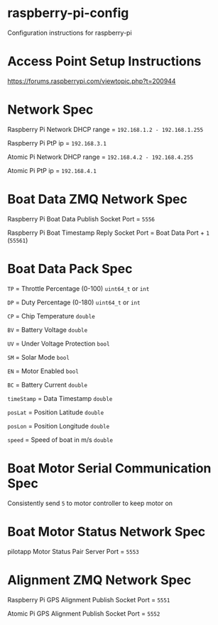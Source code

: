 # raspberry-pi-config
Configuration instructions for raspberry-pi

# Access Point Setup Instructions
https://forums.raspberrypi.com/viewtopic.php?t=200944

# Network Spec

Raspberry Pi Network DHCP range = `192.168.1.2 - 192.168.1.255`

Raspberry Pi PtP ip = `192.168.3.1`


Atomic Pi Network DHCP range = `192.168.4.2 - 192.168.4.255`

Atomic Pi PtP ip = `192.168.4.1`

# Boat Data ZMQ Network Spec

Raspberry Pi Boat Data Publish Socket Port = `5556`

Raspberry Pi Boat Timestamp Reply Socket Port = Boat Data Port + `1` (`55561`)

# Boat Data Pack Spec

`TP` = Throttle Percentage (0-100) `uint64_t` or `int` 

`DP` = Duty Percentage (0-180) `uint64_t` or `int`

`CP` = Chip Temperature `double`

`BV` = Battery Voltage `double`

`UV` = Under Voltage Protection `bool`

`SM` = Solar Mode `bool`

`EN` = Motor Enabled `bool`

`BC` = Battery Current `double`

`timeStamp` = Data Timestamp `double`

`posLat` = Position Latitude `double`

`posLon` = Position Longitude `double`

`speed` = Speed of boat in m/s `double`

# Boat Motor Serial Communication Spec

Consistently send `5` to motor controller to keep motor on

# Boat Motor Status Network Spec

pilotapp Motor Status Pair Server Port = `5553`

# Alignment ZMQ Network Spec

Raspberry Pi GPS Alignment Publish Socket Port = `5551`


Atomic Pi GPS Alignment Publish Socket Port = `5552`
